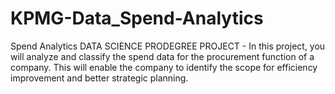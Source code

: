 # KPMG-Data_Spend-Analytics
Spend Analytics DATA SCIENCE PRODEGREE PROJECT - In this project, you will analyze and classify the spend data for the procurement function of a company. This will enable the company to identify the scope for efficiency improvement and better strategic planning.

